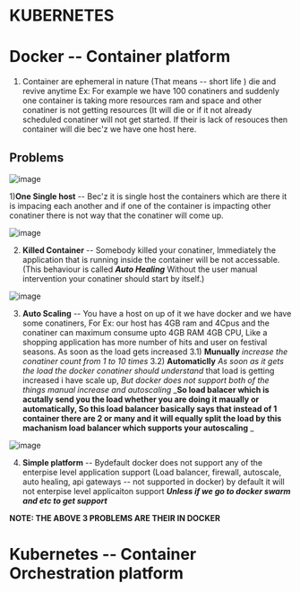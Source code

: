 # KUBERNETES

# Docker -- Container platform
1) Container are ephemeral in nature (That means -- short life ) die and revive anytime
Ex: For example we have 100 conatiners and suddenly one container is taking more resources ram and space and
other conatiner is not getting resources (It will die or if it not already scheduled conatiner will not get 
started. If their is lack of resouces then container will die bec'z we have one host here.

Problems
--

![image](https://github.com/pavankumar0077/Devops-tools/assets/40380941/67009286-43dd-42c3-be21-0a2c6c3b8801)

1)**One Single host** -- Bec'z it is single host the containers which are there it is impacing each another and
if one of the container is impacting other conatiner  there is not way that the conatiner will come up.


![image](https://github.com/pavankumar0077/Devops-tools/assets/40380941/c3020b88-fb28-4d30-acca-129a52a50bda)

2) **Killed Container** -- Somebody killed your conatiner, Immediately the application that is running inside
the container will be not accessable. (This behaviour is called **_Auto Healing_** Without the user manual
intervention your conatiner should start by itself.)

![image](https://github.com/pavankumar0077/Devops-tools/assets/40380941/8d2e656b-985e-49f5-a9f0-e0a4488fff66)

3) **Auto Scaling** -- You have a host on up of it we have docker and we have some conatiners, For Ex: our host
has 4GB ram and 4Cpus and the conatiner can maximum consume upto 4GB RAM 4GB CPU, Like a shopping application has
more number of hits and user on festival seasons. As soon as the load gets increased
3.1) **Munually** _increase the conatiner count from 1 to 10 times_
3.2) **Automaticlly** _As soon as it gets the load the docker conatiner should understand_
that load is getting increased i have scale up, _But docker does not support both of the things manual increase and autoscaling_
_**So load balacer which is acutally send you the load whether you are doing it maually or automatically, So this
load balancer basically says that instead of 1 container there are 2 or many and it will equally split the load
by this machanism load balancer which supports your autoscaling**
_

![image](https://github.com/pavankumar0077/Devops-tools/assets/40380941/957cdd8e-d780-414b-bc64-741bc7f4bf1b)

4) **Simple platform** -- Bydefault docker does not support any of the enterpise level application support (Load balancer, firewall, autoscale, auto healing, api gateways -- not supported in docker) by default it will not enterpise level applicaiton support **_Unless if we go to docker swarm and etc to get support_** 

**NOTE: THE ABOVE 3 PROBLEMS ARE THEIR IN DOCKER**

# Kubernetes -- Container Orchestration platform

